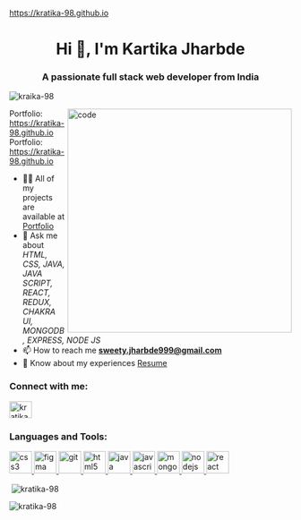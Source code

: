 https://kratika-98.github.io
<h1 align="center">Hi 👋, I'm Kartika Jharbde</h1>
<h3 align="center">A passionate full stack web developer from India</h3>

<p align="left"> <img src="https://komarev.com/ghpvc/?username=kratika-98&label=Profile%20views&color=0e75b6&style=flat" alt="kraika-98" /> </p>
<img width="400" align="right" src="https://user-images.githubusercontent.com/55389276/140866485-8fb1c876-9a8f-4d6a-98dc-08c4981eaf70.gif" alt="code" >

  Portfolio: https://kratika-98.github.io
  Portfolio: https://kratika-98.github.io

- 👨‍💻 All of my projects are available at [Portfolio](https://kratika-98.github.io/)
- 💬 Ask me about *HTML, CSS, JAVA, JAVA SCRIPT, REACT, REDUX, CHAKRA UI, MONGODB, EXPRESS, NODE JS*
- 📫 How to reach me **sweety.jharbde999@gmail.com**
- 📄 Know about my experiences [Resume](https://drive.google.com/file/d/1pgthuFeV8f3GcmCg4_z1nzHhWMzXr6FY/view?usp=sharing) 
<h3 align="left">Connect with me:</h3>
<p align="left">
<a href="https://www.linkedin.com/in/kratika-jharbade-15178b21b/" target="blank"><img align="center" src="https://img.icons8.com/?size=1x&id=13930&format=png"" alt="kratika-98" height="30" width="40" /></a>
</p>
<h3 align="left">Languages and Tools:</h3>
   
<p align="left"> <a href="https://www.w3schools.com/css/" target="_blank" rel="noreferrer"> 
    <img src="https://cdn-icons-png.flaticon.com/512/919/919826.png" alt="css3" width="40" height="40"/> </a> 
    <a href="https://www.figma.com/" target="_blank" rel="noreferrer"> <img src="https://www.vectorlogo.zone/logos/figma/figma-icon.svg" alt="figma" width="40" height="40"/> </a> <a href="https://git-scm.com/" target="_blank" rel="noreferrer"> <img src="https://www.vectorlogo.zone/logos/git-scm/git-scm-icon.svg" alt="git" width="40" height="40"/> </a> 
    <a href="https://www.w3.org/html/" target="_blank" rel="noreferrer"> <img src="https://w7.pngwing.com/pngs/390/229/png-transparent-logo-html5-brand-design-text-logo-number.png" alt="html5" width="40" height="40"/> </a> 
    <a href="https://www.java.com" target="_blank" rel="noreferrer"> <img src="https://logowik.com/content/uploads/images/731_java.jpg" alt="java" width="40" height="40"/> </a> 
    <a href="https://developer.mozilla.org/en-US/docs/Web/JavaScript" target="_blank" rel="noreferrer"> <img src="https://cdn.worldvectorlogo.com/logos/javascript-1.svg" alt="javascript" width="40" height="40"/> </a> 
    <a href="https://www.mongodb.com/" target="_blank" rel="noreferrer"> <img src="https://cdn.iconscout.com/icon/free/png-256/free-mongodb-5-1175140.png" alt="mongodb" width="40" height="40"/> </a> 
    <a href="https://nodejs.org" target="_blank" rel="noreferrer"> <img src="https://www.creative-tim.com/blog/content/images/wordpress/2020/03/node-js-736399_1280.png" alt="nodejs" width="40" height="40"/> </a> 
    <a href="https://reactjs.org/" target="_blank" rel="noreferrer"> <img src="https://www.datocms-assets.com/45470/1631110818-logo-react-js.png" alt="react" width="40" height="40"/> </a> </p>
<p>&nbsp;<img align="center" src="https://github-readme-stats.vercel.app/api?username=kratika-98&theme=neon&border_radius=2.7&show_icons=true" alt="kratika-98" /></p>
<p><img align="center" src="https://github-readme-streak-stats.herokuapp.com/?user=kratika-98&" alt="kratika-98" /></p>
